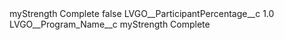 <?xml version="1.0" encoding="UTF-8"?>
<CustomMetadata xmlns="http://soap.sforce.com/2006/04/metadata" xmlns:xsi="http://www.w3.org/2001/XMLSchema-instance" xmlns:xsd="http://www.w3.org/2001/XMLSchema">
    <label>myStrength Complete</label>
    <protected>false</protected>
    <values>
        <field>LVGO__ParticipantPercentage__c</field>
        <value xsi:type="xsd:double">1.0</value>
    </values>
    <values>
        <field>LVGO__Program_Name__c</field>
        <value xsi:type="xsd:string">myStrength Complete</value>
    </values>
</CustomMetadata>
